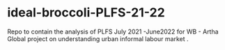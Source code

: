 # ideal-broccoli-PLFS-21-22
Repo to contain the analysis of PLFS July 2021 -June2022 for WB - Artha Global project on understanding urban informal labour market .
